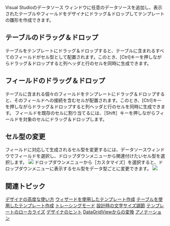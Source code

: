 Visual Studioのデータソース ウィンドウに任意のデータソースを追加し、表示されたテーブルやフィールドをデザイナにドラッグ＆ドロップしてテンプレートの雛形を作成できます。

## テーブルのドラッグ＆ドロップ

テーブルをテンプレートにドラッグ＆ドロップすると、テーブルに含まれるすべてのフィールドがセル型として配置されます。このとき、[Ctrl]キーを押しながらドラッグ＆ドロップすると列ヘッダと行のセルを同時に生成できます。

## フィールドのドラッグ＆ドロップ

テーブルに含まれる個々のフィールドをテンプレートにドラッグ＆ドロップすると、そのフィールドへの接続を含むセルが配置されます。このとき、[Ctrl]キーを押しながらドラッグ＆ドロップすると列ヘッダと行のセルを同時に生成できます。
フィールドを既存のセルに割り当てるには、［Shift］キーを押しながらフィールドを対象のセルにドラッグ＆ドロップします。

## セル型の変更

フィールドに対応して生成されるセル型を変更するには、データソースウィンドウでフィールドを選択し、ドロップダウンメニューから関連付けたいセル型を選択します。
![](/DOCUMENT_SITE_LINK_PREFIX_HERE/document-site-files/images/f148c511-6e98-4b55-9904-150a375d5825/images/userguide/designeradvanced_datasourcewindow_dropdown.png)
ドロップダウンメニューから［カスタマイズ］を選択すると、ドロップダウンメニューに表示するセル型をデータ型ごとに変更できます。
![](/DOCUMENT_SITE_LINK_PREFIX_HERE/document-site-files/images/f148c511-6e98-4b55-9904-150a375d5825/images/userguide/designeradvanced_datasourcewindow_celltype.png)

## 関連トピック

[デザイナの高度な使い方](gcdocsite__documentlink?toc-item-id=85cf4890-1848-43f8-bdad-5f605c6aec9a)
[ウィザードを使用したテンプレート作成](gcdocsite__documentlink?toc-item-id=79d7cee2-d207-44e9-a702-6a38f2f19c61)
[テーブルを使用したテンプレート作成](gcdocsite__documentlink?toc-item-id=6a284e3e-e808-4d62-95fc-2204c4c1e3d1)
[トレーシングモード](gcdocsite__documentlink?toc-item-id=fa47eeb9-6211-4366-bc09-43f8d60aff75)
[設計時の文字サイズ調節](gcdocsite__documentlink?toc-item-id=145236b9-85f9-426d-8066-e0b9b7625743)
[テンプレートのローカライズ](gcdocsite__documentlink?toc-item-id=6e008983-95d1-4622-85a5-b2fc7872092e)
[デザイナのヒント](gcdocsite__documentlink?toc-item-id=49441f53-8974-43dd-9004-d1274acd6d66)
[DataGridViewからの変換](gcdocsite__documentlink?toc-item-id=d2b7c7a0-1e84-4007-9726-33e7858c00f5)
[アノテーション](gcdocsite__documentlink?toc-item-id=01ac1460-f8da-41c6-b7bb-80fa754ea1b4)
